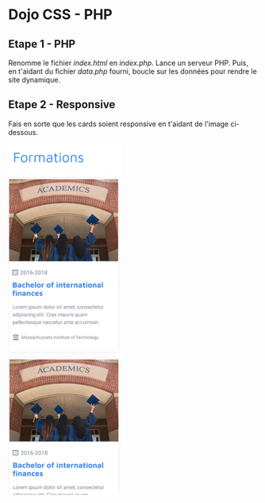 # Dojo CSS - PHP

## Etape 1 - PHP
Renomme le fichier *index.html* en *index.php*. Lance un serveur PHP.
Puis, en t'aidant du fichier *data.php* fourni, boucle sur les données pour rendre le site dynamique.

## Etape 2 - Responsive
Fais en sorte que les cards soient responsive en t'aidant de l'image ci-dessous. 

![css dojo resonsive](cssDojoResponsive.png)
